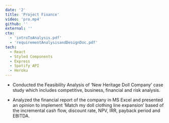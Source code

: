 ```yaml
---
date: '2'
title: 'Project Finance'
video: 'pro.mp4'
github: ''
external: ''
cta:
  - 'introToAnalysis.pdf'   
  - 'requirementAnalysisandDesignDoc.pdf'
tech:
  - React
  - Styled Components
  - Express
  - Spotify API
  - Heroku
---
```


- Conducted the Feasibility Analysis of ‘New Heritage Doll Company’ case study which includes competitive, business, financial and risk analysis.

- Analyzed the financial report of the company in MS Excel and presented an opinion to implement ‘Match my doll clothing line expansion’ based of the incremental cash flow, discount rate, NPV, IRR, payback period and EBITDA.
